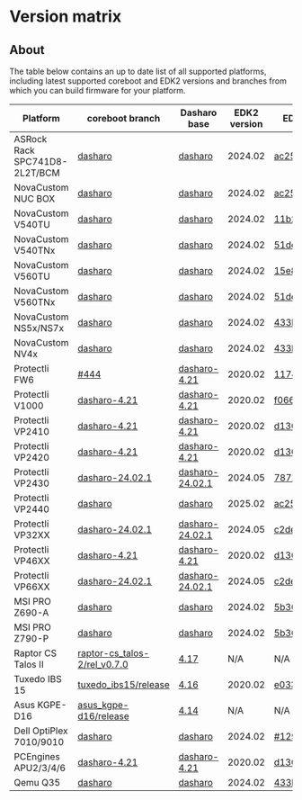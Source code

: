 # Version matrix

## About

The table below contains an up to date list of all supported platforms,
including latest supported coreboot and EDK2 versions and branches from which
you can build firmware for your platform.

|           Platform            |                                            coreboot branch                                            |                                Dasharo base                                 | EDK2 version |                                          EDK2 rev                                           |
| ----------------------------- | ----------------------------------------------------------------------------------------------------- | --------------------------------------------------------------------------- | ------------ | ------------------------------------------------------------------------------------------- |
| ASRock Rack SPC741D8-2L2T/BCM | [dasharo](https://github.com/dasharo/coreboot/tree/dasharo)                                           | [dasharo](https://github.com/dasharo/coreboot/tree/dasharo)                 | 2024.02      | [ac25544f92](https://github.com/dasharo/edk2/tree/91a7a092361befde7ddf2cd9915828852aff1195) |
| NovaCustom NUC BOX            | [dasharo](https://github.com/dasharo/coreboot/tree/dasharo)                                           | [dasharo](https://github.com/dasharo/coreboot/tree/dasharo)                 | 2024.02      | [ac25544f92](https://github.com/dasharo/edk2/tree/ac25544f9267598c51f2cb7f3abd08ae5db1318c) |
| NovaCustom V540TU             | [dasharo](https://github.com/dasharo/coreboot/tree/dasharo)                                                  | [dasharo](https://github.com/dasharo/coreboot/tree/dasharo)                 | 2024.02      | [11b2679614](https://github.com/dasharo/edk2/tree/11b26796145e29b2ceeb5a00b130f81246115159) |
| NovaCustom V540TNx            | [dasharo](https://github.com/dasharo/coreboot/tree/dasharo)                                                  | [dasharo](https://github.com/dasharo/coreboot/tree/dasharo)                 | 2024.02      | [51decd4d1f](https://github.com/dasharo/edk2/tree/51decd4d1fd9d8f64b5eec461e32deb5cc7ae03c) |
| NovaCustom V560TU             | [dasharo](https://github.com/dasharo/coreboot/tree/dasharo)                                                  | [dasharo](https://github.com/dasharo/coreboot/tree/dasharo)                 | 2024.02      | [15e8a08772](https://github.com/dasharo/edk2/tree/15e8a0877230c00029bb6fd0843f7494a8bfd8d0) |
| NovaCustom V560TNx            | [dasharo](https://github.com/dasharo/coreboot/tree/dasharo)                                                  | [dasharo](https://github.com/dasharo/coreboot/tree/dasharo)                 | 2024.02      | [51decd4d1f](https://github.com/dasharo/edk2/tree/51decd4d1fd9d8f64b5eec461e32deb5cc7ae03c) |
| NovaCustom NS5x/NS7x          | [dasharo](https://github.com/dasharo/coreboot/tree/dasharo)                                           | [dasharo](https://github.com/dasharo/coreboot/tree/dasharo)                 | 2024.02      | [433b7a33ee](https://github.com/dasharo/edk2/tree/433b7a33eeb5ead75546f595e494a2a56e2c6d71) |
| NovaCustom NV4x               | [dasharo](https://github.com/dasharo/coreboot/tree/dasharo)                                           | [dasharo](https://github.com/dasharo/coreboot/tree/dasharo)                 | 2024.02      | [433b7a33ee](https://github.com/dasharo/edk2/tree/433b7a33eeb5ead75546f595e494a2a56e2c6d71) |
| Protectli FW6                 | [#444](https://github.com/Dasharo/coreboot/pull/444)                                                  | [dasharo-4.21](https://github.com/dasharo/coreboot/tree/dasharo-4.21)       | 2020.02      | [1174634037](https://github.com/dasharo/edk2/tree/1174634037dc986a2221176657407ea3447cf6a6) |
| Protectli V1000               | [dasharo-4.21](https://github.com/dasharo/coreboot/tree/dasharo-4.21)                                 | [dasharo-4.21](https://github.com/dasharo/coreboot/tree/dasharo-4.21)       | 2020.02      | [f06673308f](https://github.com/dasharo/edk2/tree/f06673308fde0bd11c32a127825ff52355cdbbe8) |
| Protectli VP2410              | [dasharo-4.21](https://github.com/dasharo/coreboot/tree/dasharo-4.21)                                 | [dasharo-4.21](https://github.com/dasharo/coreboot/tree/dasharo-4.21)       | 2020.02      | [d130aececb](https://github.com/dasharo/edk2/tree/d130aececbdd5f50fa93d0e2b2fa52cee036788a) |
| Protectli VP2420              | [dasharo-4.21](https://github.com/dasharo/coreboot/tree/dasharo-4.21)                                 | [dasharo-4.21](https://github.com/dasharo/coreboot/tree/dasharo-4.21)       | 2020.02      | [d130aececb](https://github.com/dasharo/edk2/tree/d130aececbdd5f50fa93d0e2b2fa52cee036788a) |
| Protectli VP2430              | [dasharo-24.02.1](https://github.com/dasharo/coreboot/tree/dasharo-24.02.1)                           | [dasharo-24.02.1](https://github.com/dasharo/coreboot/tree/dasharo-24.02.1) | 2024.05      | [787234d5e5](https://github.com/Dasharo/edk2/tree/787234d5e5bdd975bec7cd51ef25ab4bc6390484) |
| Protectli VP2440              | [dasharo](https://github.com/dasharo/coreboot/tree/dasharo)                                           | [dasharo](https://github.com/dasharo/coreboot/tree/dasharo)                 | 2025.02      | [ac25544f92](https://github.com/dasharo/edk2/tree/ac25544f9267598c51f2cb7f3abd08ae5db1318c) |
| Protectli VP32XX              | [dasharo-24.02.1](https://github.com/dasharo/coreboot/tree/dasharo-24.02.1)                           | [dasharo-24.02.1](https://github.com/dasharo/coreboot/tree/dasharo-24.02.1) | 2024.05      | [c2de870a67](https://github.com/Dasharo/edk2/tree/c2de870a67b7c422bb5344ee0389723c1e6aa7af) |
| Protectli VP46XX              | [dasharo-4.21](https://github.com/dasharo/coreboot/tree/dasharo-4.21)                                 | [dasharo-4.21](https://github.com/dasharo/coreboot/tree/dasharo-4.21)       | 2020.02      | [d130aececb](https://github.com/dasharo/edk2/tree/d130aececbdd5f50fa93d0e2b2fa52cee036788a) |
| Protectli VP66XX              | [dasharo-24.02.1](https://github.com/dasharo/coreboot/tree/dasharo-24.02.1)                           | [dasharo-24.02.1](https://github.com/dasharo/coreboot/tree/dasharo-24.02.1) | 2024.05      | [c2de870a67](https://github.com/Dasharo/edk2/tree/c2de870a67b7c422bb5344ee0389723c1e6aa7af) |
| MSI PRO Z690-A                | [dasharo](https://github.com/dasharo/coreboot/tree/dasharo)                                           | [dasharo](https://github.com/dasharo/coreboot/tree/dasharo)                 | 2024.02      | [5b3658c050](https://github.com/dasharo/edk2/tree/5b3658c0503758f58861000a36251cd687a9d5a7) |
| MSI PRO Z790-P                | [dasharo](https://github.com/dasharo/coreboot/tree/dasharo)                                           | [dasharo](https://github.com/dasharo/coreboot/tree/dasharo)                 | 2024.02      | [5b3658c050](https://github.com/dasharo/edk2/tree/5b3658c0503758f58861000a36251cd687a9d5a7) |
| Raptor CS Talos II            | [raptor-cs_talos-2/rel_v0.7.0](https://github.com/dasharo/coreboot/tree/raptor-cs_talos-2/rel_v0.7.0) | [4.17](https://github.com/dasharo/coreboot/tree/4.17)                       | N/A          | N/A                                                                                         |
| Tuxedo IBS 15                 | [tuxedo_ibs15/release](https://github.com/dasharo/coreboot/tree/tuxedo_ibs15/release)                 | [4.16](https://github.com/dasharo/coreboot/tree/4.16)                       | 2020.02      | [e0334c228c](https://github.com/dasharo/edk2/tree/e0334c228ce4ba51f47ff79a118f214031d4650f) |
| Asus KGPE-D16                 | [asus_kgpe-d16/release](https://github.com/dasharo/coreboot/tree/asus_kgpe-d16/release)               | [4.14](https://github.com/dasharo/coreboot/tree/4.14)                       | N/A          | N/A                                                                                         |
| Dell OptiPlex 7010/9010       | [dasharo](https://github.com/dasharo/coreboot/tree/dasharo)                                           | [dasharo](https://github.com/dasharo/coreboot/tree/dasharo)                 | 2024.02      | [#129](https://github.com/Dasharo/edk2/pull/129)                                            |
| PCEngines APU2/3/4/6          | [dasharo-4.21](https://github.com/dasharo/coreboot/tree/dasharo-4.21)                                 | [dasharo-4.21](https://github.com/dasharo/coreboot/tree/dasharo-4.21)       | 2020.02      | [d130aececb](https://github.com/dasharo/edk2/tree/d130aececbdd5f50fa93d0e2b2fa52cee036788a) |
| Qemu Q35                      | [dasharo](https://github.com/dasharo/coreboot/tree/dasharo)                                           | [dasharo](https://github.com/dasharo/coreboot/tree/dasharo)                 | 2024.02      | [433b7a33ee](https://github.com/dasharo/edk2/tree/433b7a33eeb5ead75546f595e494a2a56e2c6d71) |
